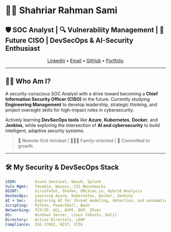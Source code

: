 # 👨‍💻 Shahriar Rahman Sami

## 🛡️ SOC Analyst | 🔍 Vulnerability Management | 🚀 Future CISO | DevSecOps & AI-Security Enthusiast

<div align="center">

[LinkedIn](https://linkedin.com/in/shahriar-rahman-2b417a203) • [Email](mailto:shahriarsami.srs@gmail.com) • [GitHub](https://github.com/sobersami) • [Portfolio](https://sobersami.github.io)

</div>

---

## 👨‍🚀 Who Am I?

A security-conscious SOC Analyst with a drive toward becoming a **Chief Information Security Officer (CISO)** in the future. Currently studying **Engineering Management** to develop leadership, strategic thinking, and project oversight skills for high-impact roles in cybersecurity.

Actively learning **DevSecOps tools** like **Azure**, **Kubernetes**, **Docker**, and **Jenkins**, while exploring the intersection of **AI and cybersecurity** to build intelligent, adaptive security systems.

> 🏡 Remote-first mindset | 👨‍👩‍👦 Family-oriented | 🌱 Committed to growth

---

## 🛠️ My Security & DevSecOps Stack

```yaml
SIEM:        Azure Sentinel, Wazuh, Splunk
Vuln Mgmt:   Tenable, Nessus, CIS Benchmarks
OSINT:       VirusTotal, Shodan, URLScan.io, Hybrid Analysis
DevSecOps:   Learning Azure, Kubernetes, Docker, Jenkins
AI + Sec:    Exploring AI for threat modeling, detection, and automation
Scripting:   Python, PowerShell, Bash
Networking:  TCP/IP, ACL, OSPF, BGP, IPsec
OS:          Windows Server, Linux (Ubuntu, Kali)
Directory:   Active Directory, LDAP
Compliance:  ISO 27001, NIST, STIG
